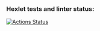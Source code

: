 ### Hexlet tests and linter status:
[![Actions Status](https://github.com/vladsus17/frontend-project-46/actions/workflows/hexlet-check.yml/badge.svg)](https://github.com/vladsus17/frontend-project-46/actions)
